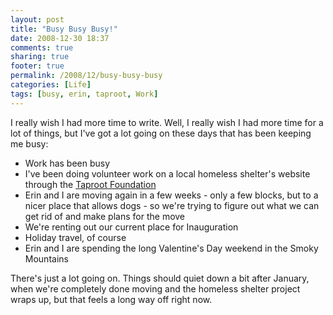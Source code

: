 ```yaml
---
layout: post
title: "Busy Busy Busy!"
date: 2008-12-30 18:37
comments: true
sharing: true
footer: true
permalink: /2008/12/busy-busy-busy
categories: [Life]
tags: [busy, erin, taproot, Work]
---
```

I really wish I had more time to write.  Well, I really wish I had more time for a lot of things, but I've got a lot going on these days that has been keeping me busy:
<ul>
	<li>Work has been busy</li>
	<li>I've been doing volunteer work on a local homeless shelter's website through the <a href="http://www.taprootfoundation.org/">Taproot Foundation</a></li>
	<li>Erin and I are moving again in a few weeks - only a few blocks, but to a nicer place that allows dogs - so we're trying to figure out what we can get rid of and make plans for the move</li>
	<li>We're renting out our current place for Inauguration</li>
	<li>Holiday travel, of course</li>
	<li>Erin and I are spending the long Valentine's Day weekend in the Smoky Mountains</li>
</ul>

There's just a lot going on.  Things should quiet down a bit after January, when we're completely done moving and the homeless shelter project wraps up, but that feels a long way off right now.